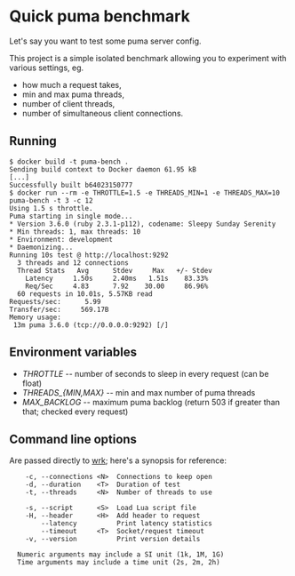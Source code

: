 # Quick puma benchmark

Let's say you want to test some puma server config.

This project is a simple isolated benchmark allowing you to experiment with various settings, eg.
- how much a request takes,
- min and max puma threads,
- number of client threads,
- number of simultaneous client connections.

## Running

```sh-session
$ docker build -t puma-bench .
Sending build context to Docker daemon 61.95 kB
[...]
Successfully built b64023150777
$ docker run --rm -e THROTTLE=1.5 -e THREADS_MIN=1 -e THREADS_MAX=10 puma-bench -t 3 -c 12
Using 1.5 s throttle.
Puma starting in single mode...
* Version 3.6.0 (ruby 2.3.1-p112), codename: Sleepy Sunday Serenity
* Min threads: 1, max threads: 10
* Environment: development
* Daemonizing...
Running 10s test @ http://localhost:9292
  3 threads and 12 connections
  Thread Stats   Avg      Stdev     Max   +/- Stdev
    Latency     1.50s     2.40ms   1.51s    83.33%
    Req/Sec     4.83      7.92    30.00     86.96%
  60 requests in 10.01s, 5.57KB read
Requests/sec:      5.99
Transfer/sec:     569.17B
Memory usage:
 13m puma 3.6.0 (tcp://0.0.0.0:9292) [/]
```

## Environment variables

- *THROTTLE* -- number of seconds to sleep in every request (can be float)
- *THREADS_{MIN,MAX}* -- min and max number of puma threads
- *MAX_BACKLOG* -- maximum puma backlog (return 503 if greater than that; checked every request)

## Command line options

Are passed directly to [wrk](https://github.com/wg/wrk); here's a synopsis for
reference:

```
    -c, --connections <N>  Connections to keep open
    -d, --duration    <T>  Duration of test
    -t, --threads     <N>  Number of threads to use

    -s, --script      <S>  Load Lua script file
    -H, --header      <H>  Add header to request
        --latency          Print latency statistics
        --timeout     <T>  Socket/request timeout
    -v, --version          Print version details

  Numeric arguments may include a SI unit (1k, 1M, 1G)
  Time arguments may include a time unit (2s, 2m, 2h)
```
